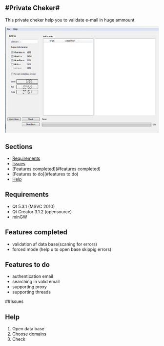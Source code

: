 #Private Cheker#
-

This private cheker help you to validate e-mail in huge ammount

![Image of PrivateCheker](https://github.com/AntonGulkevich/PrivateCheker/blob/master/Images/MainWindow.PNG "private cheker-qt")

## Sections

* [Requirements](#requirements)
* [Issues](#issues)
* [Features completed](#features completed)
* [Features to do](#features to do)
* [Help](#help)


## Requirements

* Qt 5.3.1 (MSVC 2010)
* Qt Creator 3.1.2 (opensource)
* minGW

## Features completed

* validation af data base(scaning for errors)
* forced mode (help u to open base skippig errors)

## Features to do

* authentication email
* searching in valid email
* supporting proxy
* supporting threads

##Issues

## Help

1. Open data base
2. Choose domains
3. Check





